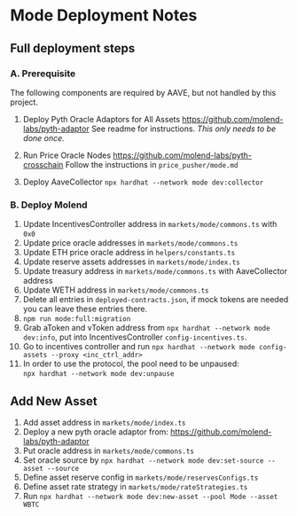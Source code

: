 # Mode Deployment Notes

## Full deployment steps

### A. Prerequisite 
The following components are required by AAVE, but not handled by this project.      

1. Deploy Pyth Oracle Adaptors for All Assets
  https://github.com/molend-labs/pyth-adaptor
  See readme for instructions.
  *This only needs to be done once.*

2. Run Price Oracle Nodes
  https://github.com/molend-labs/pyth-crosschain
  Follow the instructions in `price_pusher/mode.md`

3. Deploy AaveCollector
   `npx hardhat --network mode dev:collector`      

### B. Deploy Molend
1. Update IncentivesController address in `markets/mode/commons.ts` with `0x0`
2. Update price oracle addresses in `markets/mode/commons.ts`
3. Update ETH price oracle address in `helpers/constants.ts`
3. Update reserve assets addresses in `markets/mode/index.ts`
4. Update treasury address in `markets/mode/commons.ts` with AaveCollector address
5. Update WETH address in `markets/mode/commons.ts`
6. Delete all entries in `deployed-contracts.json`, if mock tokens are needed you can leave these entries there.
7. `npm run mode:full:migration`
8. Grab aToken and vToken address from `npx hardhat --network mode dev:info`, put into IncentivesController `config-incentives.ts`.
9. Go to incentives controller and run `npx hardhat --network mode config-assets --proxy <inc_ctrl_addr>`
10. In order to use the protocol, the pool need to be unpaused:    
  `npx hardhat --network mode dev:unpause`

## Add New Asset
1. Add asset address in `markets/mode/index.ts`
2. Deploy a new pyth oracle adaptor from: https://github.com/molend-labs/pyth-adaptor
3. Put oracle address in `markets/mode/commons.ts`
4. Set oracle source by `npx hardhat --network mode dev:set-source --asset --source`
5. Define asset reserve config in `markets/mode/reservesConfigs.ts`
6. Define asset rate strategy in `markets/mode/rateStrategies.ts`
7. Run `npx hardhat --network mode dev:new-asset --pool Mode --asset WBTC`
